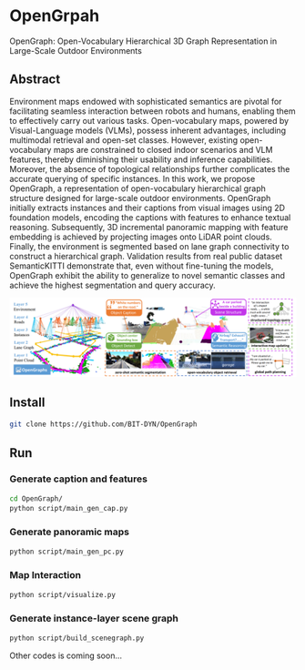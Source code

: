 # OpenGrpah
OpenGraph: Open-Vocabulary Hierarchical 3D Graph Representation in Large-Scale Outdoor Environments

 ## Abstract
Environment maps endowed with sophisticated semantics are pivotal for facilitating seamless interaction between robots and humans, enabling them to effectively carry out various tasks. Open-vocabulary maps, powered by Visual-Language models (VLMs), possess inherent advantages, including multimodal retrieval and open-set classes.
However, existing open-vocabulary maps are constrained to closed indoor scenarios and VLM features, thereby diminishing their usability and inference capabilities. Moreover, the absence of topological relationships further complicates the accurate querying of specific instances.
In this work, we propose OpenGraph, a representation of open-vocabulary hierarchical graph structure designed for large-scale outdoor environments. 
OpenGraph initially extracts instances and their captions from visual images using 2D foundation models, encoding the captions with features to enhance textual reasoning. Subsequently, 3D incremental panoramic mapping with feature embedding is achieved by projecting images onto LiDAR point clouds. Finally, the environment is segmented based on lane graph connectivity to construct a hierarchical graph. Validation results from real public dataset SemanticKITTI demonstrate that, even without fine-tuning the models, OpenGraph exhibit the ability to generalize to novel semantic classes and achieve the highest segmentation and query accuracy.
 
<img src="https://github.com/BIT-DYN/OpenGraph/blob/master/fig/first.jpg">

## Install
```bash
git clone https://github.com/BIT-DYN/OpenGraph
```


## Run

### Generate caption and features
```bash
cd OpenGraph/
python script/main_gen_cap.py
```
### Generate panoramic maps
```bash
python script/main_gen_pc.py
```
### Map Interaction 
```bash
python script/visualize.py
```
### Generate instance-layer scene graph
```bash
python script/build_scenegraph.py
```

Other codes is coming soon...

